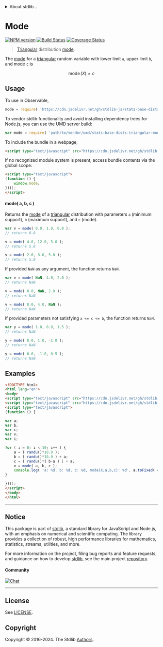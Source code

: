 <!--

@license Apache-2.0

Copyright (c) 2018 The Stdlib Authors.

Licensed under the Apache License, Version 2.0 (the "License");
you may not use this file except in compliance with the License.
You may obtain a copy of the License at

   http://www.apache.org/licenses/LICENSE-2.0

Unless required by applicable law or agreed to in writing, software
distributed under the License is distributed on an "AS IS" BASIS,
WITHOUT WARRANTIES OR CONDITIONS OF ANY KIND, either express or implied.
See the License for the specific language governing permissions and
limitations under the License.

-->


<details>
  <summary>
    About stdlib...
  </summary>
  <p>We believe in a future in which the web is a preferred environment for numerical computation. To help realize this future, we've built stdlib. stdlib is a standard library, with an emphasis on numerical and scientific computation, written in JavaScript (and C) for execution in browsers and in Node.js.</p>
  <p>The library is fully decomposable, being architected in such a way that you can swap out and mix and match APIs and functionality to cater to your exact preferences and use cases.</p>
  <p>When you use stdlib, you can be absolutely certain that you are using the most thorough, rigorous, well-written, studied, documented, tested, measured, and high-quality code out there.</p>
  <p>To join us in bringing numerical computing to the web, get started by checking us out on <a href="https://github.com/stdlib-js/stdlib">GitHub</a>, and please consider <a href="https://opencollective.com/stdlib">financially supporting stdlib</a>. We greatly appreciate your continued support!</p>
</details>

# Mode

[![NPM version][npm-image]][npm-url] [![Build Status][test-image]][test-url] [![Coverage Status][coverage-image]][coverage-url] <!-- [![dependencies][dependencies-image]][dependencies-url] -->

> [Triangular][triangular-distribution] distribution [mode][mode].

<!-- Section to include introductory text. Make sure to keep an empty line after the intro `section` element and another before the `/section` close. -->

<section class="intro">

The [mode][mode] for a [triangular][triangular-distribution] random variable with lower limit `a`, upper limit `b`, and mode `c` is

<!-- <equation class="equation" label="eq:triangular_mode" align="center" raw="\operatorname{mode}\left( X \right) = c" alt="Mode for a triangular distribution."> -->

```math
\mathop{\mathrm{mode}}\left( X \right) = c
```

<!-- <div class="equation" align="center" data-raw-text="\operatorname{mode}\left( X \right) = c" data-equation="eq:triangular_mode">
    <img src="https://cdn.jsdelivr.net/gh/stdlib-js/stdlib@51534079fef45e990850102147e8945fb023d1d0/lib/node_modules/@stdlib/stats/base/dists/triangular/mode/docs/img/equation_triangular_mode.svg" alt="Mode for a triangular distribution.">
    <br>
</div> -->

<!-- </equation> -->

</section>

<!-- /.intro -->

<!-- Package usage documentation. -->



<section class="usage">

## Usage

To use in Observable,

```javascript
mode = require( 'https://cdn.jsdelivr.net/gh/stdlib-js/stats-base-dists-triangular-mode@v0.2.0-umd/browser.js' )
```

To vendor stdlib functionality and avoid installing dependency trees for Node.js, you can use the UMD server build:

```javascript
var mode = require( 'path/to/vendor/umd/stats-base-dists-triangular-mode/index.js' )
```

To include the bundle in a webpage,

```html
<script type="text/javascript" src="https://cdn.jsdelivr.net/gh/stdlib-js/stats-base-dists-triangular-mode@v0.2.0-umd/browser.js"></script>
```

If no recognized module system is present, access bundle contents via the global scope:

```html
<script type="text/javascript">
(function () {
    window.mode;
})();
</script>
```

#### mode( a, b, c )

Returns the [mode][mode] of a [triangular][triangular-distribution] distribution with parameters `a` (minimum support), `b` (maximum support), and `c` (mode).

```javascript
var v = mode( 0.0, 1.0, 0.8 );
// returns 0.8

v = mode( 4.0, 12.0, 5.0 );
// returns 5.0

v = mode( 2.0, 8.0, 5.0 );
// returns 5.0
```

If provided `NaN` as any argument, the function returns `NaN`.

```javascript
var v = mode( NaN, 4.0, 2.0 );
// returns NaN

v = mode( 0.0, NaN, 2.0 );
// returns NaN

v = mode( 0.0, 4.0, NaN );
// returns NaN
```

If provided parameters not satisfying `a <= c <= b`, the function returns `NaN`.

```javascript
var y = mode( 1.0, 0.0, 1.5 );
// returns NaN

y = mode( 0.0, 1.0, -1.0 );
// returns NaN

y = mode( 0.0, -1.0, 0.5 );
// returns NaN
```

</section>

<!-- /.usage -->

<!-- Package usage notes. Make sure to keep an empty line after the `section` element and another before the `/section` close. -->

<section class="notes">

</section>

<!-- /.notes -->

<!-- Package usage examples. -->

<section class="examples">

## Examples

<!-- eslint no-undef: "error" -->

```html
<!DOCTYPE html>
<html lang="en">
<body>
<script type="text/javascript" src="https://cdn.jsdelivr.net/gh/stdlib-js/random-base-randu@umd/browser.js"></script>
<script type="text/javascript" src="https://cdn.jsdelivr.net/gh/stdlib-js/stats-base-dists-triangular-mode@v0.2.0-umd/browser.js"></script>
<script type="text/javascript">
(function () {

var a;
var b;
var c;
var v;
var i;

for ( i = 0; i < 10; i++ ) {
    a = ( randu()*10.0 );
    b = ( randu()*10.0 ) + a;
    c = ( randu()*( b-a ) ) + a;
    v = mode( a, b, c );
    console.log( 'a: %d, b: %d, c: %d, mode(X;a,b,c): %d', a.toFixed( 4 ), b.toFixed( 4 ), c.toFixed( 4 ), v.toFixed( 4 ) );
}

})();
</script>
</body>
</html>
```

</section>

<!-- /.examples -->

<!-- Section to include cited references. If references are included, add a horizontal rule *before* the section. Make sure to keep an empty line after the `section` element and another before the `/section` close. -->

<section class="references">

</section>

<!-- /.references -->

<!-- Section for related `stdlib` packages. Do not manually edit this section, as it is automatically populated. -->

<section class="related">

</section>

<!-- /.related -->

<!-- Section for all links. Make sure to keep an empty line after the `section` element and another before the `/section` close. -->


<section class="main-repo" >

* * *

## Notice

This package is part of [stdlib][stdlib], a standard library for JavaScript and Node.js, with an emphasis on numerical and scientific computing. The library provides a collection of robust, high performance libraries for mathematics, statistics, streams, utilities, and more.

For more information on the project, filing bug reports and feature requests, and guidance on how to develop [stdlib][stdlib], see the main project [repository][stdlib].

#### Community

[![Chat][chat-image]][chat-url]

---

## License

See [LICENSE][stdlib-license].


## Copyright

Copyright &copy; 2016-2024. The Stdlib [Authors][stdlib-authors].

</section>

<!-- /.stdlib -->

<!-- Section for all links. Make sure to keep an empty line after the `section` element and another before the `/section` close. -->

<section class="links">

[npm-image]: http://img.shields.io/npm/v/@stdlib/stats-base-dists-triangular-mode.svg
[npm-url]: https://npmjs.org/package/@stdlib/stats-base-dists-triangular-mode

[test-image]: https://github.com/stdlib-js/stats-base-dists-triangular-mode/actions/workflows/test.yml/badge.svg?branch=v0.2.0
[test-url]: https://github.com/stdlib-js/stats-base-dists-triangular-mode/actions/workflows/test.yml?query=branch:v0.2.0

[coverage-image]: https://img.shields.io/codecov/c/github/stdlib-js/stats-base-dists-triangular-mode/main.svg
[coverage-url]: https://codecov.io/github/stdlib-js/stats-base-dists-triangular-mode?branch=main

<!--

[dependencies-image]: https://img.shields.io/david/stdlib-js/stats-base-dists-triangular-mode.svg
[dependencies-url]: https://david-dm.org/stdlib-js/stats-base-dists-triangular-mode/main

-->

[chat-image]: https://img.shields.io/gitter/room/stdlib-js/stdlib.svg
[chat-url]: https://app.gitter.im/#/room/#stdlib-js_stdlib:gitter.im

[stdlib]: https://github.com/stdlib-js/stdlib

[stdlib-authors]: https://github.com/stdlib-js/stdlib/graphs/contributors

[umd]: https://github.com/umdjs/umd
[es-module]: https://developer.mozilla.org/en-US/docs/Web/JavaScript/Guide/Modules

[deno-url]: https://github.com/stdlib-js/stats-base-dists-triangular-mode/tree/deno
[deno-readme]: https://github.com/stdlib-js/stats-base-dists-triangular-mode/blob/deno/README.md
[umd-url]: https://github.com/stdlib-js/stats-base-dists-triangular-mode/tree/umd
[umd-readme]: https://github.com/stdlib-js/stats-base-dists-triangular-mode/blob/umd/README.md
[esm-url]: https://github.com/stdlib-js/stats-base-dists-triangular-mode/tree/esm
[esm-readme]: https://github.com/stdlib-js/stats-base-dists-triangular-mode/blob/esm/README.md
[branches-url]: https://github.com/stdlib-js/stats-base-dists-triangular-mode/blob/main/branches.md

[stdlib-license]: https://raw.githubusercontent.com/stdlib-js/stats-base-dists-triangular-mode/main/LICENSE

[triangular-distribution]: https://en.wikipedia.org/wiki/Triangular_distribution

[mode]: https://en.wikipedia.org/wiki/Mode_%28statistics%29

</section>

<!-- /.links -->
